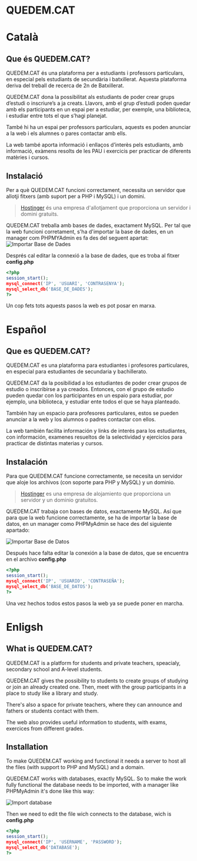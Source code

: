 # QUEDEM.CAT

# Català

## Que és QUEDEM.CAT?
QUEDEM.CAT és una plataforma per a estudiants i professors particulars, en especial pels estudiants de secundària i batxillerat. Aquesta plataforma deriva del treball de recerca de 2n de Batxillerat.

QUEDEM.CAT dona la possibilitat als estudiants de poder crear grups d’estudi o inscriure’s a ja creats. Llavors, amb el grup d’estudi  poden quedar amb els participants en un espai per a estudiar, per exemple, una biblioteca, i estudiar entre tots el que s’hagi planejat.

També hi ha un espai per professors particulars, aquests es poden anunciar a la web i els alumnes o pares contactar amb ells.

La web també aporta informació i enllaços d’interès pels estudiants, amb informació, exàmens resolts de les PAU i exercicis per practicar de diferents matèries i cursos.

## Instalació
Per a què QUEDEM.CAT funcioni correctament, necessita un servidor que allotji fitxers (amb suport per a PHP i MySQL) i un domini.
> [Hostinger](http://www.hostinger.es/) és una empresa d'allotjament que proporciona un servidor i domini gratuits.

QUEDEM.CAT treballa amb bases de dades, exactament MySQL. Per tal que la web funcioni corretament, s'ha d'importar la base de dades, en un manager com PHPMYAdmin es fa des del seguent apartat: 
![Importar Base de Dades](http://bernatixer.com/TDR/img/importar.png)

Després cal editar la connexió a la base de dades, que es troba al fitxer **config.php**
```php
<?php
session_start();
mysql_connect('IP', 'USUARI', 'CONTRASENYA');
mysql_select_db('BASE_DE_DADES');
?>
```
Un cop fets tots aquests pasos la web es pot posar en marxa.

# Español

## Que es QUEDEM.CAT?
QUEDEM.CAT es una plataforma para estudiantes i profesores particulares, en especial para estudiantes de secundaria y bachillerato. 

QUEDEM.CAT da la posibilidad a los estudiantes de poder crear grupos de estudio o inscribirse a ya creados. Entonces, con el grupo de estudio pueden quedar con los participantes en un espaio para estudiar, por ejemplo, una biblioteca, y estudiar ente todos el que se haya planteado.

También hay un espacio para profesores particulares, estos se pueden anunciar a la web y los alumnos o padres contactar con ellos.

La web también facilita información y links de interés para los estudiantes, con información, examenes resueltos de la selectividad y ejercicios para practicar de distintas materias y cursos.

## Instalación
Para que QUEDEM.CAT funcione correctamente, se necesita un servidor que aloje los archivos (con soporte para PHP y MySQL) y un dominio.
> [Hostinger](http://www.hostinger.es/) es una empresa de alojamiento que proporciona un servidor y un dominio gratuitos.

QUEDEM.CAT trabaja con bases de datos, exactamente MySQL. Así que para que la web funcione correctamente, se ha de importar la base de datos, en un manager como PHPMyAdmin se hace des del siguiente apartado:

![Importar Base de Datos](http://bernatixer.com/TDR/img/importar.png)

Después hace falta editar la conexión a la base de datos, que se encuentra en el archivo **config.php**
```php
<?php
session_start();
mysql_connect('IP', 'USUARIO', 'CONTRASEÑA');
mysql_select_db('BASE_DE_DATOS');
?>
```
Una vez hechos todos estos pasos la web ya se puede poner en marcha.

# Enligsh

## What is QUEDEM.CAT?
QUEDEM.CAT is a platform for students and private teachers, speacialy, secondary school and A-level students.

QUEDEM.CAT gives the possibility to students to create groups of studying or join an already created one. Then, meet with the group participants in a place to study like a library and study.

There's also a space for private teachers, where they can announce and fathers or students contact with them.

The web also provides useful information to students, with exams, exercices from different grades.

## Installation
To make QUEDEM.CAT working and functional it needs a server to host all the files (with support to PHP and MySQL) and a domain.

QUEDEM.CAT works with databases, exactly MySQL. So to make the work fully functional the database needs to be imported, with a manager like PHPMyAdmin it's done like this way:

![Import database](http://bernatixer.com/TDR/img/importar.png)

Then we need to edit the file wich connects to the database, wich is **config.php**
```php
<?php
session_start();
mysql_connect('IP', 'USERNAME', 'PASSWORD');
mysql_select_db('DATABASE');
?>
```
